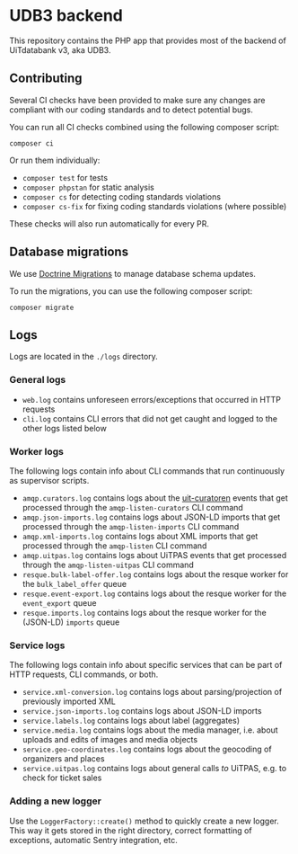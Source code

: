 # UDB3 backend

This repository contains the PHP app that provides most of the backend of UiTdatabank v3, aka UDB3.

## Contributing

Several CI checks have been provided to make sure any changes are compliant with our coding standards and to detect potential bugs.

You can run all CI checks combined using the following composer script:
```
composer ci
```

Or run them individually:

- `composer test` for tests
- `composer phpstan` for static analysis
- `composer cs` for detecting coding standards violations
- `composer cs-fix` for fixing coding standards violations (where possible)

These checks will also run automatically for every PR.

## Database migrations

We use [Doctrine Migrations](http://doctrine-migrations.readthedocs.org/en/latest/index.html) to manage database schema updates.

To run the migrations, you can use the following composer script:
```
composer migrate
```

## Logs

Logs are located in the `./logs` directory.

### General logs

- `web.log` contains unforeseen errors/exceptions that occurred in HTTP requests
- `cli.log` contains CLI errors that did not get caught and logged to the other logs listed below
  
### Worker logs

The following logs contain info about CLI commands that run continuously as supervisor scripts.

- `amqp.curators.log` contains logs about the [uit-curatoren](https://github.com/cultuurnet/uit-curatoren/) events that get processed through the `amqp-listen-curators` CLI command
- `amqp.json-imports.log` contains logs about JSON-LD imports that get processed through the `amqp-listen-imports` CLI command
- `amqp.xml-imports.log` contains logs about XML imports that get processed through the `amqp-listen` CLI command
- `amqp.uitpas.log` contains logs about UiTPAS events that get processed through the `amqp-listen-uitpas` CLI command
- `resque.bulk-label-offer.log` contains logs about the resque worker for the `bulk_label_offer` queue
- `resque.event-export.log` contains logs about the resque worker for the `event_export` queue
- `resque.imports.log` contains logs about the resque worker for the (JSON-LD) `imports` queue
  
### Service logs

The following logs contain info about specific services that can be part of HTTP requests, CLI commands, or both.

- `service.xml-conversion.log` contains logs about parsing/projection of previously imported XML
- `service.json-imports.log` contains logs about JSON-LD imports
- `service.labels.log` contains logs about label (aggregates)
- `service.media.log` contains logs about the media manager, i.e. about uploads and edits of images and media objects
- `service.geo-coordinates.log` contains logs about the geocoding of organizers and places
- `service.uitpas.log` contains logs about general calls _to_ UiTPAS, e.g. to check for ticket sales

### Adding a new logger

Use the `LoggerFactory::create()` method to quickly create a new logger. This way it gets stored in the right directory, correct formatting of exceptions, automatic Sentry integration, etc.
